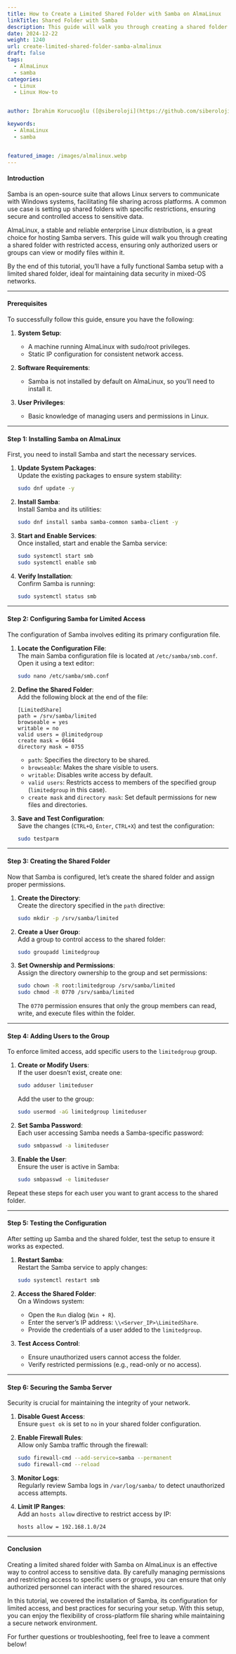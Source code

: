 ```yaml
---
title: How to Create a Limited Shared Folder with Samba on AlmaLinux
linkTitle: Shared Folder with Samba
description: This guide will walk you through creating a shared folder with restricted access, ensuring only authorized users or groups can view or modify files within it.
date: 2024-12-22
weight: 1240
url: create-limited-shared-folder-samba-almalinux
draft: false
tags:
  - AlmaLinux
  - samba
categories:
  - Linux
  - Linux How-to


author: İbrahim Korucuoğlu ([@siberoloji](https://github.com/siberoloji))

keywords:
  - AlmaLinux
  - samba


featured_image: /images/almalinux.webp
---
```

#### **Introduction**  
Samba is an open-source suite that allows Linux servers to communicate with Windows systems, facilitating file sharing across platforms. A common use case is setting up shared folders with specific restrictions, ensuring secure and controlled access to sensitive data.  

AlmaLinux, a stable and reliable enterprise Linux distribution, is a great choice for hosting Samba servers. This guide will walk you through creating a shared folder with restricted access, ensuring only authorized users or groups can view or modify files within it.  

By the end of this tutorial, you’ll have a fully functional Samba setup with a limited shared folder, ideal for maintaining data security in mixed-OS networks.  

---

#### **Prerequisites**  
To successfully follow this guide, ensure you have the following:  

1. **System Setup**:  
   - A machine running AlmaLinux with sudo/root privileges.  
   - Static IP configuration for consistent network access.  

2. **Software Requirements**:  
   - Samba is not installed by default on AlmaLinux, so you’ll need to install it.  

3. **User Privileges**:  
   - Basic knowledge of managing users and permissions in Linux.  

---

#### **Step 1: Installing Samba on AlmaLinux**  
First, you need to install Samba and start the necessary services.  

1. **Update System Packages**:  
   Update the existing packages to ensure system stability:  
   ```bash
   sudo dnf update -y
   ```  

2. **Install Samba**:  
   Install Samba and its utilities:  
   ```bash
   sudo dnf install samba samba-common samba-client -y
   ```  

3. **Start and Enable Services**:  
   Once installed, start and enable the Samba service:  
   ```bash
   sudo systemctl start smb
   sudo systemctl enable smb
   ```  

4. **Verify Installation**:  
   Confirm Samba is running:  
   ```bash
   sudo systemctl status smb
   ```  

---

#### **Step 2: Configuring Samba for Limited Access**  
The configuration of Samba involves editing its primary configuration file.  

1. **Locate the Configuration File**:  
   The main Samba configuration file is located at `/etc/samba/smb.conf`. Open it using a text editor:  
   ```bash
   sudo nano /etc/samba/smb.conf
   ```  

2. **Define the Shared Folder**:  
   Add the following block at the end of the file:  
   ```plaintext
   [LimitedShare]
   path = /srv/samba/limited
   browseable = yes
   writable = no
   valid users = @limitedgroup
   create mask = 0644
   directory mask = 0755
   ```  

   - `path`: Specifies the directory to be shared.  
   - `browseable`: Makes the share visible to users.  
   - `writable`: Disables write access by default.  
   - `valid users`: Restricts access to members of the specified group (`limitedgroup` in this case).  
   - `create mask` and `directory mask`: Set default permissions for new files and directories.  

3. **Save and Test Configuration**:  
   Save the changes (`CTRL+O`, `Enter`, `CTRL+X`) and test the configuration:  
   ```bash
   sudo testparm
   ```  

---

#### **Step 3: Creating the Shared Folder**  
Now that Samba is configured, let’s create the shared folder and assign proper permissions.  

1. **Create the Directory**:  
   Create the directory specified in the `path` directive:  
   ```bash
   sudo mkdir -p /srv/samba/limited
   ```  

2. **Create a User Group**:  
   Add a group to control access to the shared folder:  
   ```bash
   sudo groupadd limitedgroup
   ```  

3. **Set Ownership and Permissions**:  
   Assign the directory ownership to the group and set permissions:  
   ```bash
   sudo chown -R root:limitedgroup /srv/samba/limited
   sudo chmod -R 0770 /srv/samba/limited
   ```  

   The `0770` permission ensures that only the group members can read, write, and execute files within the folder.  

---

#### **Step 4: Adding Users to the Group**  
To enforce limited access, add specific users to the `limitedgroup` group.  

1. **Create or Modify Users**:  
   If the user doesn’t exist, create one:  
   ```bash
   sudo adduser limiteduser
   ```  

   Add the user to the group:  
   ```bash
   sudo usermod -aG limitedgroup limiteduser
   ```  

2. **Set Samba Password**:  
   Each user accessing Samba needs a Samba-specific password:  
   ```bash
   sudo smbpasswd -a limiteduser
   ```  

3. **Enable the User**:  
   Ensure the user is active in Samba:  
   ```bash
   sudo smbpasswd -e limiteduser
   ```  

Repeat these steps for each user you want to grant access to the shared folder.  

---

#### **Step 5: Testing the Configuration**  
After setting up Samba and the shared folder, test the setup to ensure it works as expected.  

1. **Restart Samba**:  
   Restart the Samba service to apply changes:  
   ```bash
   sudo systemctl restart smb
   ```  

2. **Access the Shared Folder**:  
   On a Windows system:  
   - Open the `Run` dialog (`Win + R`).  
   - Enter the server’s IP address: `\\<Server_IP>\LimitedShare`.  
   - Provide the credentials of a user added to the `limitedgroup`.  

3. **Test Access Control**:  
   - Ensure unauthorized users cannot access the folder.  
   - Verify restricted permissions (e.g., read-only or no access).  

---

#### **Step 6: Securing the Samba Server**  
Security is crucial for maintaining the integrity of your network.  

1. **Disable Guest Access**:  
   Ensure `guest ok` is set to `no` in your shared folder configuration.  

2. **Enable Firewall Rules**:  
   Allow only Samba traffic through the firewall:  
   ```bash
   sudo firewall-cmd --add-service=samba --permanent
   sudo firewall-cmd --reload
   ```  

3. **Monitor Logs**:  
   Regularly review Samba logs in `/var/log/samba/` to detect unauthorized access attempts.  

4. **Limit IP Ranges**:  
   Add an `hosts allow` directive to restrict access by IP:  
   ```plaintext
   hosts allow = 192.168.1.0/24
   ```  

---

#### **Conclusion**  
Creating a limited shared folder with Samba on AlmaLinux is an effective way to control access to sensitive data. By carefully managing permissions and restricting access to specific users or groups, you can ensure that only authorized personnel can interact with the shared resources.  

In this tutorial, we covered the installation of Samba, its configuration for limited access, and best practices for securing your setup. With this setup, you can enjoy the flexibility of cross-platform file sharing while maintaining a secure network environment.  

For further questions or troubleshooting, feel free to leave a comment below!  
